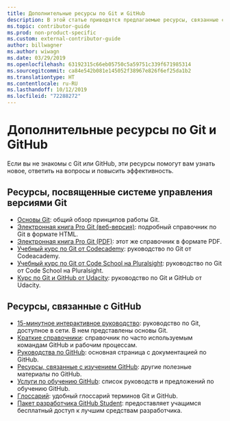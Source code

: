 ```yaml
---
title: Дополнительные ресурсы по Git и GitHub
description: В этой статье приводятся предлагаемые ресурсы, связанные с изучением Git и GitHub для участия в разработке документации на сайте docs.microsoft.com.
ms.topic: contributor-guide
ms.prod: non-product-specific
ms.custom: external-contributor-guide
author: billwagner
ms.author: wiwagn
ms.date: 03/29/2019
ms.openlocfilehash: 63192315c66eb05750c5a59751c339f671985314
ms.sourcegitcommit: ca84e542b081e145052f38967e826f6ef25da1b2
ms.translationtype: HT
ms.contentlocale: ru-RU
ms.lasthandoff: 10/12/2019
ms.locfileid: "72288272"
---
```

# <a name="additional-git-and-github-resources"></a>Дополнительные ресурсы по Git и GitHub

Если вы не знакомы с Git или GitHub, эти ресурсы помогут вам узнать новое, ответить на вопросы и повысить эффективность.

## <a name="git-source-control-resources"></a>Ресурсы, посвященные системе управления версиями Git

- [Основы Git](https://go.microsoft.com/fwlink/?linkid=853939): общий обзор принципов работы Git.
- [Электронная книга Pro Git (веб-версия)](https://go.microsoft.com/fwlink/?linkid=853940): подробный справочник по Git в формате HTML.
- [Электронная книга Pro Git (PDF)](https://progit2.s3.amazonaws.com/en/2016-03-22-f3531/progit-en.1084.pdf): этот же справочник в формате PDF.
- [Учебный курс по Git от Codecademy](https://www.codecademy.com/learn/learn-git): руководство по Git от Codeacademy.
- [Учебный курс по Git от Code School на Pluralsight](https://www.pluralsight.com/courses/code-school-git-real): руководство по Git от Code School на Pluralsight.
- [Курс по Git и GitHub от Udacity](https://www.udacity.com/course/how-to-use-git-and-github--ud775): руководство по Git и GitHub от Udacity.

## <a name="github-resources"></a>Ресурсы, связанные с GitHub

- [15-минутное интерактивное руководство](https://try.github.io/): руководство по Git, доступное в сети. В нем представлены основы Git.
- [Краткие справочники](https://go.microsoft.com/fwlink/?linkid=853941): справочник по часто используемым командам GitHub и рабочим процессам.
- [Руководства по GitHub](https://guides.github.com/): основная страница с документацией по GitHub.
- [Ресурсы, связанные с изучением GitHub](https://help.github.com/articles/git-and-github-learning-resources/): другие полезные материалы по GitHub.
- [Услуги по обучению GitHub](https://services.github.com/training/): список руководств и предложений по обучению GitHub.
- [Глоссарий](https://help.github.com/articles/github-glossary): удобный глоссарий терминов Git и GitHub.
- [Пакет разработчика GitHub Student](https://education.github.com/pack): предоставляет учащимся бесплатный доступ к лучшим средствам разработчика.
